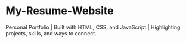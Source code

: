 # My-Resume-Website
Personal Portfolio | Built with HTML, CSS, and JavaScript | Highlighting projects, skills, and ways to connect.
